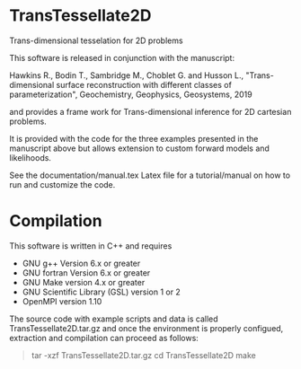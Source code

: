 # TransTessellate2D
Trans-dimensional tesselation for 2D problems

This software is released in conjunction with the manuscript:

  Hawkins R., Bodin T., Sambridge M., Choblet G. and Husson L.,
  "Trans-dimensional surface reconstruction with different classes of parameterization",
  Geochemistry, Geophysics, Geosystems,
  2019

and provides a frame work for Trans-dimensional inference for 2D cartesian problems.

It is provided with the code for the three examples presented in the manuscript above
but allows extension to custom forward models and likelihoods.

See the documentation/manual.tex Latex file for a tutorial/manual on
how to run and customize the code.

# Compilation

This software is written in C++ and requires

- GNU g++ Version 6.x or greater
- GNU fortran Version 6.x or greater
- GNU Make version 4.x or greater
- GNU Scientific Library (GSL) version 1 or 2
- OpenMPI version 1.10

The source code with example scripts and data is called
TransTessellate2D.tar.gz and once the environment is properly
configued, extraction and compilation can proceed as follows:

> tar -xzf TransTessellate2D.tar.gz
> cd TransTessellate2D
> make 



